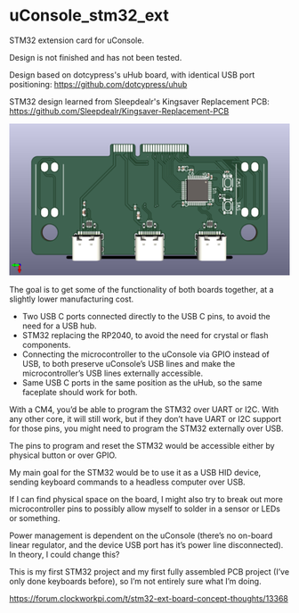 # uConsole_stm32_ext
STM32 extension card for uConsole.

Design is not finished and has not been tested.

Design based on dotcypress's uHub board, with identical USB port positioning: https://github.com/dotcypress/uhub

STM32 design learned from Sleepdealr's Kingsaver Replacement PCB: https://github.com/Sleepdealr/Kingsaver-Replacement-PCB

![3D render of board](ukeeb.png)

The goal is to get some of the functionality of both boards together, at a slightly lower manufacturing cost.

- Two USB C ports connected directly to the USB C pins, to avoid the need for a USB hub.
- STM32 replacing the RP2040, to avoid the need for crystal or flash components.
- Connecting the microcontroller to the uConsole via GPIO instead of USB, to both preserve uConsole’s USB lines and make the microcontroller’s USB lines externally accessible.
- Same USB C ports in the same position as the uHub, so the same faceplate should work for both.

With a CM4, you’d be able to program the STM32 over UART or I2C. With any other core, it will still work, but if they don’t have UART or I2C support for those pins, you might need to program the STM32 externally over USB.

The pins to program and reset the STM32 would be accessible either by physical button or over GPIO.

My main goal for the STM32 would be to use it as a USB HID device, sending keyboard commands to a headless computer over USB.

If I can find physical space on the board, I might also try to break out more microcontroller pins to possibly allow myself to solder in a sensor or LEDs or something.

Power management is dependent on the uConsole (there’s no on-board linear regulator, and the device USB port has it’s power line disconnected). In theory, I could change this?

This is my first STM32 project and my first fully assembled PCB project (I’ve only done keyboards before), so I’m not entirely sure what I’m doing.

https://forum.clockworkpi.com/t/stm32-ext-board-concept-thoughts/13368
